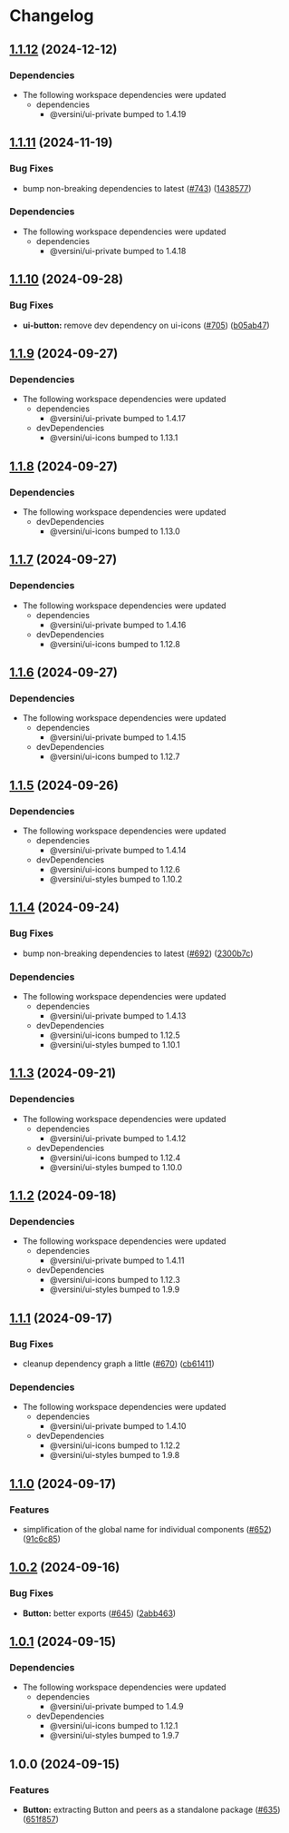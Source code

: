 # Changelog

## [1.1.12](https://github.com/versini-org/ui-components/compare/ui-button-v1.1.11...ui-button-v1.1.12) (2024-12-12)


### Dependencies

* The following workspace dependencies were updated
  * dependencies
    * @versini/ui-private bumped to 1.4.19

## [1.1.11](https://github.com/versini-org/ui-components/compare/ui-button-v1.1.10...ui-button-v1.1.11) (2024-11-19)


### Bug Fixes

* bump non-breaking dependencies to latest ([#743](https://github.com/versini-org/ui-components/issues/743)) ([1438577](https://github.com/versini-org/ui-components/commit/1438577b4de57d063e84872ba8c4d5687b3def13))


### Dependencies

* The following workspace dependencies were updated
  * dependencies
    * @versini/ui-private bumped to 1.4.18

## [1.1.10](https://github.com/versini-org/ui-components/compare/ui-button-v1.1.9...ui-button-v1.1.10) (2024-09-28)


### Bug Fixes

* **ui-button:** remove dev dependency on ui-icons ([#705](https://github.com/versini-org/ui-components/issues/705)) ([b05ab47](https://github.com/versini-org/ui-components/commit/b05ab473bfc7ef798d133e35fc2f0d960a4d949c))

## [1.1.9](https://github.com/versini-org/ui-components/compare/ui-button-v1.1.8...ui-button-v1.1.9) (2024-09-27)


### Dependencies

* The following workspace dependencies were updated
  * dependencies
    * @versini/ui-private bumped to 1.4.17
  * devDependencies
    * @versini/ui-icons bumped to 1.13.1

## [1.1.8](https://github.com/versini-org/ui-components/compare/ui-button-v1.1.7...ui-button-v1.1.8) (2024-09-27)


### Dependencies

* The following workspace dependencies were updated
  * devDependencies
    * @versini/ui-icons bumped to 1.13.0

## [1.1.7](https://github.com/versini-org/ui-components/compare/ui-button-v1.1.6...ui-button-v1.1.7) (2024-09-27)


### Dependencies

* The following workspace dependencies were updated
  * dependencies
    * @versini/ui-private bumped to 1.4.16
  * devDependencies
    * @versini/ui-icons bumped to 1.12.8

## [1.1.6](https://github.com/versini-org/ui-components/compare/ui-button-v1.1.5...ui-button-v1.1.6) (2024-09-27)


### Dependencies

* The following workspace dependencies were updated
  * dependencies
    * @versini/ui-private bumped to 1.4.15
  * devDependencies
    * @versini/ui-icons bumped to 1.12.7

## [1.1.5](https://github.com/versini-org/ui-components/compare/ui-button-v1.1.4...ui-button-v1.1.5) (2024-09-26)


### Dependencies

* The following workspace dependencies were updated
  * dependencies
    * @versini/ui-private bumped to 1.4.14
  * devDependencies
    * @versini/ui-icons bumped to 1.12.6
    * @versini/ui-styles bumped to 1.10.2

## [1.1.4](https://github.com/versini-org/ui-components/compare/ui-button-v1.1.3...ui-button-v1.1.4) (2024-09-24)


### Bug Fixes

* bump non-breaking dependencies to latest ([#692](https://github.com/versini-org/ui-components/issues/692)) ([2300b7c](https://github.com/versini-org/ui-components/commit/2300b7c563ce6d5ad704b93ea7cc63ba9b8c6993))


### Dependencies

* The following workspace dependencies were updated
  * dependencies
    * @versini/ui-private bumped to 1.4.13
  * devDependencies
    * @versini/ui-icons bumped to 1.12.5
    * @versini/ui-styles bumped to 1.10.1

## [1.1.3](https://github.com/versini-org/ui-components/compare/ui-button-v1.1.2...ui-button-v1.1.3) (2024-09-21)


### Dependencies

* The following workspace dependencies were updated
  * dependencies
    * @versini/ui-private bumped to 1.4.12
  * devDependencies
    * @versini/ui-icons bumped to 1.12.4
    * @versini/ui-styles bumped to 1.10.0

## [1.1.2](https://github.com/versini-org/ui-components/compare/ui-button-v1.1.1...ui-button-v1.1.2) (2024-09-18)


### Dependencies

* The following workspace dependencies were updated
  * dependencies
    * @versini/ui-private bumped to 1.4.11
  * devDependencies
    * @versini/ui-icons bumped to 1.12.3
    * @versini/ui-styles bumped to 1.9.9

## [1.1.1](https://github.com/versini-org/ui-components/compare/ui-button-v1.1.0...ui-button-v1.1.1) (2024-09-17)


### Bug Fixes

* cleanup dependency graph a little ([#670](https://github.com/versini-org/ui-components/issues/670)) ([cb61411](https://github.com/versini-org/ui-components/commit/cb61411b986c03e050a8d5c36f51d2945d90dd9f))


### Dependencies

* The following workspace dependencies were updated
  * dependencies
    * @versini/ui-private bumped to 1.4.10
  * devDependencies
    * @versini/ui-icons bumped to 1.12.2
    * @versini/ui-styles bumped to 1.9.8

## [1.1.0](https://github.com/versini-org/ui-components/compare/ui-button-v1.0.2...ui-button-v1.1.0) (2024-09-17)


### Features

* simplification of the global name for individual components ([#652](https://github.com/versini-org/ui-components/issues/652)) ([91c6c85](https://github.com/versini-org/ui-components/commit/91c6c857e38f8368c509a04e63912a35e75c2053))

## [1.0.2](https://github.com/versini-org/ui-components/compare/ui-button-v1.0.1...ui-button-v1.0.2) (2024-09-16)


### Bug Fixes

* **Button:** better exports ([#645](https://github.com/versini-org/ui-components/issues/645)) ([2abb463](https://github.com/versini-org/ui-components/commit/2abb463cee00aeaa4fc1a3238605d89398a431f8))

## [1.0.1](https://github.com/versini-org/ui-components/compare/ui-button-v1.0.0...ui-button-v1.0.1) (2024-09-15)


### Dependencies

* The following workspace dependencies were updated
  * dependencies
    * @versini/ui-private bumped to 1.4.9
  * devDependencies
    * @versini/ui-icons bumped to 1.12.1
    * @versini/ui-styles bumped to 1.9.7

## 1.0.0 (2024-09-15)


### Features

* **Button:** extracting Button and peers as a standalone package ([#635](https://github.com/versini-org/ui-components/issues/635)) ([651f857](https://github.com/versini-org/ui-components/commit/651f85739ba644cfa6d208e9779c8ded178f157b))
